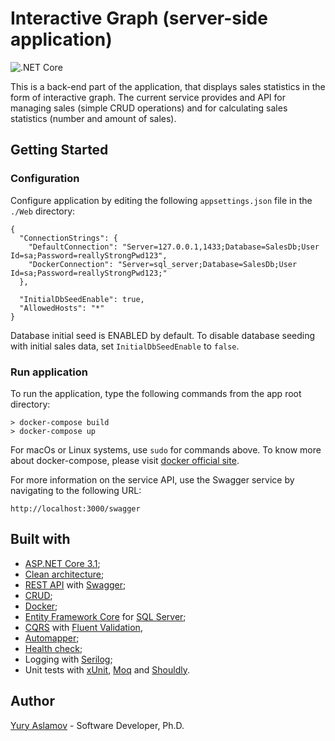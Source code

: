 # Interactive Graph (server-side application)

![.NET Core](https://github.com/aslamovyura/interactive-graph-angular/workflows/.NET%20Core/badge.svg)

This is a back-end part of the application, that displays sales statistics in the form of interactive graph.
The current service provides and API for managing sales (simple CRUD operations) and for calculating sales statistics (number and amount of sales).

## Getting Started

### Configuration

Configure application by editing the following `appsettings.json` file in the `./Web` directory:
```
{
  "ConnectionStrings": {
    "DefaultConnection": "Server=127.0.0.1,1433;Database=SalesDb;User Id=sa;Password=reallyStrongPwd123",
    "DockerConnection": "Server=sql_server;Database=SalesDb;User Id=sa;Password=reallyStrongPwd123;"
  },

  "InitialDbSeedEnable": true,
  "AllowedHosts": "*"
}
```

Database initial seed is ENABLED by default. To disable database seeding with initial sales data, set `InitialDbSeedEnable` to `false`.

### Run application

To run the application, type the following commands from the app root directory:

```
> docker-compose build
> docker-compose up
```

For macOs or Linux systems, use `sudo` for commands above.
To know more about docker-compose, please visit [docker official site](https://docs.docker.com/compose/).

For more information on the service API, use the Swagger service by navigating to the following URL:

```
http://localhost:3000/swagger
```

## Built with

- [ASP.NET Core 3.1](https://docs.microsoft.com/en-us/aspnet/core/);
- [Clean architecture](https://docs.microsoft.com/en-us/dotnet/architecture/modern-web-apps-azure/common-web-application-architectures);
- [REST API](https://restfulapi.net/) with [Swagger](https://swagger.io/);
- [CRUD](https://docs.microsoft.com/en-us/iis-administration/api/crud);
- [Docker](https://www.docker.com/);
- [Entity Framework Core](https://docs.microsoft.com/en-us/ef/core/) for [SQL Server](https://www.microsoft.com/en-us/sql-server/sql-server-2019);
- [CQRS](https://docs.microsoft.com/en-us/azure/architecture/patterns/cqrs) with [Fluent Validation](https://fluentvalidation.net/),
- [Automapper](https://automapper.org/);
- [Health check](https://docs.microsoft.com/en-us/aspnet/core/host-and-deploy/health-checks?view=aspnetcore-3.1);
- Logging with [Serilog](https://serilog.net/);
- Unit tests with [xUnit](https://xunit.net/), [Moq](https://github.com/Moq/moq4/wiki/Quickstart) and [Shouldly](https://github.com/shouldly/shouldly).

## Author

[Yury Aslamov](https://aslamovyura.github.io/) - Software Developer, Ph.D.